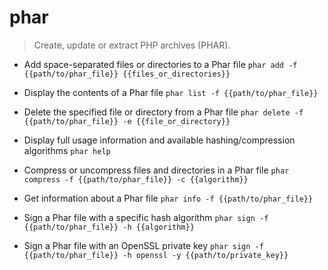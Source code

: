 # phar
> Create, update or extract PHP archives (PHAR).

- Add space-separated files or directories to a Phar file
`phar add -f {{path/to/phar_file}} {{files_or_directories}}`

- Display the contents of a Phar file
`phar list -f {{path/to/phar_file}}`

- Delete the specified file or directory from a Phar file
`phar delete -f {{path/to/phar_file}} -e {{file_or_directory}}`

- Display full usage information and available hashing/compression algorithms
`phar help`

- Compress or uncompress files and directories in a Phar file
`phar compress -f {{path/to/phar_file}} -c {{algorithm}}`

- Get information about a Phar file
`phar info -f {{path/to/phar_file}}`

- Sign a Phar file with a specific hash algorithm
`phar sign -f {{path/to/phar_file}} -h {{algorithm}}`

- Sign a Phar file with an OpenSSL private key
`phar sign -f {{path/to/phar_file}} -h openssl -y {{path/to/private_key}}`
